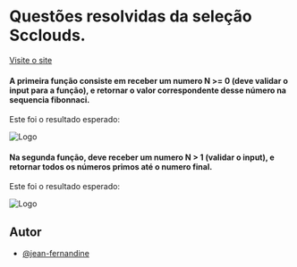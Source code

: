 
# Questões resolvidas da seleção Scclouds.

[Visite o site](https://novo.scclouds.com.br/)

#### A primeira função consiste em receber um numero N >= 0 (deve validar o input para a função), e retornar o valor correspondente desse número na sequencia fibonnaci.

Este foi o resultado esperado:

![Logo](https://res.cloudinary.com/dsn6s7rnw/image/upload/v1684363281/x2_vcir2h.png)

#### Na segunda função, deve receber um numero N > 1 (validar o input), e retornar todos os números primos até o numero final.


Este foi o resultado esperado:

![Logo](https://res.cloudinary.com/dsn6s7rnw/image/upload/v1684363299/x1_y3jcmb.png)


## Autor

- [@jean-fernandine](https://www.linkedin.com/in/jean-fernandine/)


